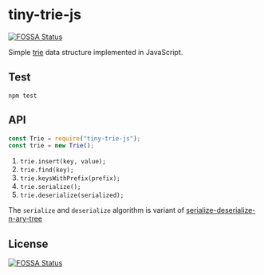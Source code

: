 # tiny-trie-js
[![FOSSA Status](https://app.fossa.io/api/projects/git%2Bgithub.com%2Fdongyuwei%2Ftiny-trie-js.svg?type=shield)](https://app.fossa.io/projects/git%2Bgithub.com%2Fdongyuwei%2Ftiny-trie-js?ref=badge_shield)


Simple [trie](https://en.wikipedia.org/wiki/Trie) data structure implemented in JavaScript.

## Test

`npm test`

## API

```js
const Trie = require("tiny-trie-js");
const trie = new Trie();
```

1. `trie.insert(key, value);`
2. `trie.find(key);`
3. `trie.keysWithPrefix(prefix);`
4. `trie.serialize();`
5. `trie.deserialize(serialized);`

The `serialize` and `deserialize` algorithm is variant of [serialize-deserialize-n-ary-tree](https://www.geeksforgeeks.org/serialize-deserialize-n-ary-tree/)


## License
[![FOSSA Status](https://app.fossa.io/api/projects/git%2Bgithub.com%2Fdongyuwei%2Ftiny-trie-js.svg?type=large)](https://app.fossa.io/projects/git%2Bgithub.com%2Fdongyuwei%2Ftiny-trie-js?ref=badge_large)